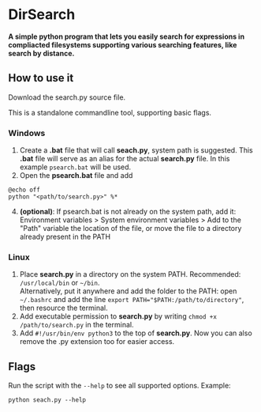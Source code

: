 # DirSearch
**A simple python program that lets you easily search for expressions in compliacted filesystems supporting various searching features, like search by distance.**

## How to use it
Download the search.py source file.

This is a standalone commandline tool, supporting basic flags.

### Windows

1. Create a **.bat** file that will call **seach.py**, system path is suggested. This **.bat** file will serve as an alias for the actual **search.py** file. In this example ```psearch.bat``` will be used.
2. Open the **psearch.bat** file and add
```
@echo off
python "<path/to/search.py>" %*
```
4. **(optional)**: If psearch.bat is not already on the system path, add it:
Environment variables > System environment variables > Add to the "Path" variable the location of the file, or move the file to a directory already present in the PATH

### Linux

1. Place **search.py** in a directory on the system PATH. Recommended: ```/usr/local/bin``` or ```~/bin```. \
Alternatively, put it anywhere and add the folder to the PATH: open ```~/.bashrc``` and add the line ```export PATH="$PATH:/path/to/directory"```, then resource the terminal.
2. Add executable permission to **search.py** by writing ```chmod +x /path/to/search.py``` in the terminal.
3. Add ```#!/usr/bin/env python3``` to the top of **search.py**. Now you can also remove the .py extension too for easier access.

## Flags

Run the script with the ```--help``` to see all supported options.
Example:
```
python seach.py --help
```
